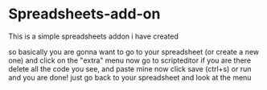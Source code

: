 # Spreadsheets-add-on
This is a simple spreadsheets addon i have created



so basically you are gonna want to go to your spreadsheet (or create a new one)
and click on the "extra" menu
now go to scripteditor 
if you are there delete all the code you see,
and paste mine now click save (ctrl+s) or run
and you are done! just go back to your spreadsheet and look at the menu
